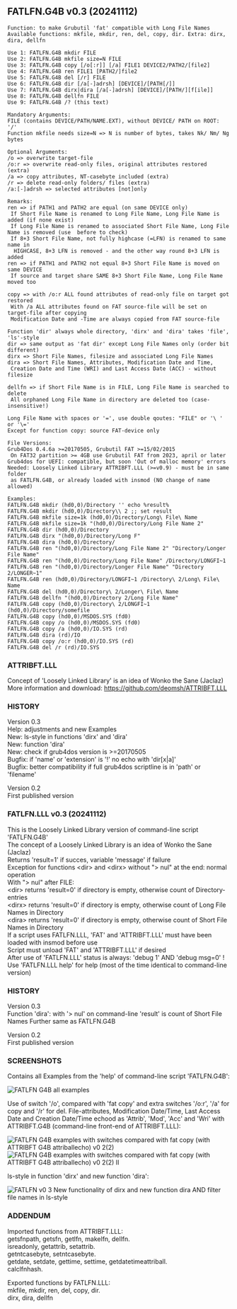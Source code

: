 ## FATLFN.G4B v0.3 (20241112)

<pre><code>Function: to make Grubutil 'fat' compatible with Long File Names
Available functions: mkfile, mkdir, ren, del, copy, dir. Extra: dirx, dira, dellfn

Use 1: FATLFN.G4B mkdir FILE
Use 2: FATLFN.G4B mkfile size=N FILE
Use 3: FATLFN.G4B copy [/o[:r]] [/a] FILE1 DEVICE2/PATH2/[file2]
Use 4: FATLFN.G4B ren FILE1 [PATH2/]file2
Use 5: FATLFN.G4B del [/r] FILE
Use 6: FATLFN.G4B dir [/a[-]adrsh] [DEVICE]/[PATH[/]]
Use 7: FATLFN.G4B dirx|dira [/a[-]adrsh] [DEVICE]/[PATH/][f[ile]]
Use 8: FATLFN.G4B dellfn FILE
Use 9: FATLFN.G4B /? (this text)

Mandatory Arguments:
FILE (contains DEVICE/PATH/NAME.EXT), without DEVICE/ PATH on ROOT: '/'
Function mkfile needs size=N => N is number of bytes, takes Nk/ Nm/ Ng bytes

Optional Arguments:
/o => overwrite target-file
/o:r => overwrite read-only files, original attributes restored (extra)
/a => copy attributes, NT-casebyte included (extra)
/r => delete read-only folders/ files (extra)
/a:[-]adrsh => selected attributes [not]only

Remarks:
ren => if PATH1 and PATH2 are equal (on same DEVICE only)
 If Short File Name is renamed to Long File Name, Long File Name is added (if none exist)
 If Long File Name is renamed to associated Short File Name, Long File Name is removed (use <dirx> before to check)
 If 8+3 Short File Name, not fully highcase (=LFN) is renamed to same name in
  HIGHCASE, 8+3 LFN is removed - and the other way round 8+3 LFN is added
ren => if PATH1 and PATH2 not equal 8+3 Short File Name is moved on same DEVICE
 If source and target share SAME 8+3 Short File Name, Long File Name moved too
    
copy => with /o:r ALL found attributes of read-only file on target got restored
 With /a ALL attributes found on FAT source-file will be set on target-file after copying
 Modification Date and -Time are always copied from FAT source-file

Function 'dir' always whole directory, 'dirx' and 'dira' takes 'file', 'ls'-style
dir => same output as 'fat dir' except Long File Names only (order bit different)
dirx => Short File Names, filesize and associated Long File Names
dira => Short File Names, Attributes, Modification Date and Time,
 Creation Date and Time (WRI) and Last Access Date (ACC) - without filesize

dellfn => if Short File Name is in FILE, Long File Name is searched to delete
 All orphaned Long File Name in directory are deleted too (case-insensitive!)
    
Long File Name with spaces or '=', use double qoutes: "FILE" or '\ ' or '\='
Except for function copy: source FAT-device only

File Versions:
Grub4Dos 0.4.6a >=20170505, Grubutil FAT >=15/02/2015
 On FAT32 partition >= 4GB use Grubutil FAT from 2023, april or later
Grub4dos for UEFI: compatible, but soon 'Out of malloc memory' errors
Needed: Loosely Linked Library ATTRIBFT.LLL (>=v0.9) - must be in same folder
 as FATLFN.G4B, or already loaded with insmod (NO change of name allowed)
    
Examples:
FATLFN.G4B mkdir (hd0,0)/Directory '' echo %result%
FATLFN.G4B mkdir (hd0,0)/Directory\\ 2 ;; set result
FATLFN.G4B mkfile size=1k (hd0,0)/Directory/Long\ File\ Name
FATLFN.G4B mkfile size=1k "(hd0,0)/Directory/Long File Name 2"
FATLFN.G4B dir (hd0,0)/Directory
FATLFN.G4B dirx "(hd0,0)/Directory/Long F"
FATLFN.G4B dira (hd0,0)/Directory/
FATLFN.G4B ren "(hd0,0)/Directory/Long File Name 2" "Directory/Longer File Name"
FATLFN.G4B ren "(hd0,0)/Directory/Long File Name" /Directory/LONGFI~1
FATLFN.G4B ren "(hd0,0)/Directory/Longer File Name" "Directory 2/LONGER~1"
FATLFN.G4B ren (hd0,0)/Directory/LONGFI~1 /Directory\ 2/Long\ File\ Name
FATLFN.G4B del (hd0,0)/Directory\ 2/Longer\ File\ Name
FATLFN.G4B dellfn "(hd0,0)/Directory 2/Long File Name"
FATLFN.G4B copy (hd0,0)/Directory\ 2/LONGFI~1 (hd0,0)/Directory/somefile
FATLFN.G4B copy (hd0,0)/MSDOS.SYS (fd0)
FATLFN.G4B copy /o (hd0,0)/MSDOS.SYS (fd0)
FATLFN.G4B copy /a (hd0,0)/IO.SYS (rd)
FATLFN.G4B dira (rd)/IO
FATLFN.G4B copy /o:r (hd0,0)/IO.SYS (rd)
FATLFN.G4B del /r (rd)/IO.SYS</code></pre>

### ATTRIBFT.LLL
Concept of 'Loosely Linked Library' is an idea of Wonko the Sane (Jaclaz)  
More information and download: https://github.com/deomsh/ATTRIBFT.LLL  

### HISTORY
Version 0.3  
Help: adjustments and new Examples  
New: ls-style in functions 'dirx' and 'dira'  
New: function 'dira'  
New: check if grub4dos version is >=20170505  
Bugfix: if 'name' or 'extension' is '!' no echo with 'dir[x|a]'  
Bugfix: better compatibility if full grub4dos scriptline is in 'path' or 'filename'  

Version 0.2  
First published version

### FATLFN.LLL v0.3 (20241112)

This is the Loosely Linked Library version of command-line script 'FATLFN.G4B'  
The concept of a Loosely Linked Library is an idea of Wonko the Sane (Jaclaz)  
Returns 'result=1' if succes, variable 'message' if failure  
Exception for functions \<dir> and \<dirx> without "\> nul" at the end: normal operation  
With "\> nul"  after FILE:  
\<dir> returns 'result=0' if directory is empty, otherwise count of Directory-entries  
\<dirx> returns 'result=0' if directory is empty, otherwise count of Long File Names in Directory  
\<dira> returns 'result=0' if directory is empty, otherwise count of Short File Names in Directory  
If a script uses FATLFN.LLL, 'FAT' and 'ATTRIBFT.LLL' must have been loaded with insmod before use  
Script must unload 'FAT' and 'ATTRIBFT.LLL' if desired  
After use of 'FATLFN.LLL' status is always: 'debug 1' AND 'debug msg=0' !  
Use 'FATLFN.LLL help' for help (most of the time identical to command-line version)  

### HISTORY
Version 0.3  
Function 'dira': with '> nul' on command-line 'result' is count of Short File Names
Further same as FATLFN.G4B   

Version 0.2  
First published version

### SCREENSHOTS

Contains all Examples from the 'help' of command-line script 'FATLFN.G4B':  

![FATLFN G4B all examples](https://github.com/user-attachments/assets/995832fa-c03b-4c70-a3d6-6135e47070a5)

Use of switch '/o', compared with 'fat copy' and extra switches '/o:r', '/a' for copy and '/r' for del. File-attributes, Modification Date/Time, Last Access Date and Creation Date/Time echood as 'Attrib', 'Mod', 'Acc' and 'Wri' with ATTRIBFT.G4B (command-line front-end of ATTRIBFT.LLL):

![FATLFN G4B examples with switches compared with fat copy (with ATTRIBFT G4B attriballecho) v0 2(2)](https://github.com/user-attachments/assets/cf77e5de-f1c4-4c61-a243-41dffca12607)
![FATLFN G4B examples with switches compared with fat copy (with ATTRIBFT G4B attriballecho) v0 2(2) II](https://github.com/user-attachments/assets/dd1c682c-3781-4a1d-832d-4b7d7b5f5e90)

ls-style in function 'dirx' and new function 'dira':  

![FATLFN v0 3 New functionality of dirx and new function dira AND filter file names in ls-style](https://github.com/user-attachments/assets/5aac0c1f-e598-4a07-af27-6ecc686873e1)

### ADDENDUM   
Imported functions from ATTRIBFT.LLL:  
getsfnpath, getsfn, getlfn, makelfn, dellfn.  
isreadonly, getattrib, setattrib.  
getntcasebyte, setntcasebyte.  
getdate, setdate, gettime, settime, getdatetimeattriball.  
calclfnhash.  

Exported functions by FATLFN.LLL:  
mkfile, mkdir, ren, del, copy, dir.  
dirx, dira, dellfn  
